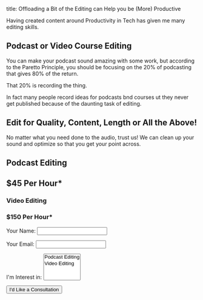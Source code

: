 title: Offloading a Bit of the Editing can Help you be (More) Productive

Having created content around Productivity in Tech has given me many editing
skills.

## Podcast or Video Course Editing
You can make your podcast sound amazing with some work, but according to the
Paretto Principle, you should be focusing on the 20% of podcasting that gives
80% of the return. 

That 20% is recording the thing. 

In fact many people record ideas for podcasts bnd courses ut they never get published
because of the daunting task of editing. 


## Edit for Quality, Content, Length or All the Above!
No matter what you need done to the audio, trust us! We can clean up your sound
and optimize so that you get your point across. 

<div class="row justify-content-around">
<div class="card border-0 col-lg-5">
<h2 class="card-title border-bottom">Podcast Editing</h2>
<div class="card-body row">
<i class="fas fa-microphone-alt fa-9x"></i>
<h2 class="display-4">$45 Per Hour*</hr>
</div>
</div>

<div class="card border-0 col-lg-5">
<h3 class="card-title border-bottom">Video Editing</h2>
<div class="card-body">
<i class="fas fa-microphone-alt fa-9x"></i>
<h3 class="display-4">$150 Per Hour*</hr>
</div>
</div>
</div>

<form name="contact" method="POST" data-netlify="true">
  <p>
    <label>Your Name: <input type="text" name="name" /></label>   
  </p>
  <p>
    <label>Your Email: <input type="email" name="email" /></label>
  </p>
  <p>
	<label>I'm Interest in: <select name="editing_type[]" multiple>
	      <option value="Podcast">Podcast Editing</option>
      <option value="Video Editing">Video Editing</option>
    </select></label>
  </p>
  <p>
<button type="submit" class="btn btn-primary mt-3">I'd Like a Consultation</button> 
  </p>
</form>

